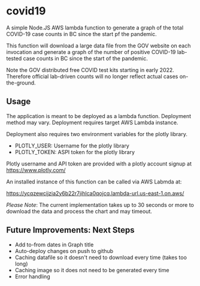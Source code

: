 

# covid19

A simple Node.JS AWS lambda function to generate a graph of the total COVID-19
case counts in BC since the start pf the pandemic. 

This function will download a large data file from the GOV website on each
invocation and generate a graph of the number of positive COVID-19 lab-tested
case counts in BC since the start of the pandemic.

Note the GOV distributed free COVID test kits starting in early 2022. Therefore 
official lab-driven counts will no longer reflect actual cases on-the-ground.


## Usage

The application is meant to be deployed as a lambda function. Deployment 
method may vary. Deployment requires target AWS Lambda instance.

Deployment also requires two environment variables for the plotly library.

 * PLOTLY_USER: Username for the plotly library
 * PLOTLY_TOKEN: ASPI token for the plotly library

Plotly username and API token are provided with a plotly account signup at 
https://www.plotly.com/

An installed instance of this function can be called via AWS Labmda at:

https://ycqzewcijzia2y6b22r7jihlca0qojcq.lambda-url.us-east-1.on.aws/

*Please Note*: The current implementation takes up to 30 seconds or more to
download the data and process the chart and may timeout.


## Future Improvements: Next Steps

 * Add to-from dates in Graph title
 * Auto-deploy changes on push to github
 * Caching datafile so it doesn't need to download every time (takes too long)
 * Caching image so it does not need to be generated every time
 * Error handling

